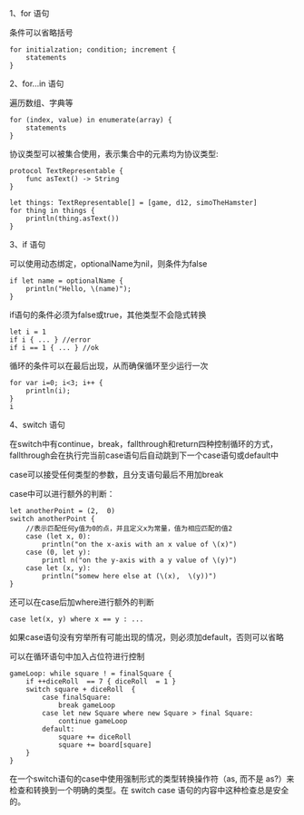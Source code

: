 1、for 语句

条件可以省略括号

    for initialzation; condition; increment {
    	statements
    }

2、for...in 语句

遍历数组、字典等

	for (index, value) in enumerate(array) {
    	statements
    }

协议类型可以被集合使用，表示集合中的元素均为协议类型:

	protocol TextRepresentable {
	    func asText() -> String
	}	

	let things: TextRepresentable[] = [game, d12, simoTheHamster]
	for thing in things {
	    println(thing.asText())
	}

3、if 语句

可以使用动态绑定，optionalName为nil，则条件为false

	if let name = optionalName {
		println("Hello, \(name)");
	}

if语句的条件必须为false或true，其他类型不会隐式转换

	let i = 1
	if i { ... } //error
	if i == 1 { ... } //ok

循环的条件可以在最后出现，从而确保循环至少运行一次
	
	for var i=0; i<3; i++ {
		println(i);
	}
	i

4、switch 语句

在switch中有continue，break，fallthrough和return四种控制循环的方式，fallthrough会在执行完当前case语句后自动跳到下一个case语句或default中

case可以接受任何类型的参数，且分支语句最后不用加break

case中可以进行额外的判断：

	let anotherPoint = (2,  0)
	switch anotherPoint {
		//表示匹配任何y值为0的点，并且定义x为常量，值为相应匹配的值2
		case (let x, 0):
			println("on the x-axis with an x value of \(x)")
		case (0, let y):
		    printl n("on the y-axis with a y value of \(y)")
		case let (x, y):
		    println("somew here else at (\(x),  \(y))")
	}

还可以在case后加where进行额外的判断

	case let(x, y) where x == y : ...

如果case语句没有穷举所有可能出现的情况，则必须加default，否则可以省略

可以在循环语句中加入占位符进行控制
	
	gameLoop: while square ! = finalSquare {
	    if ++diceRoll  == 7 { diceRoll  = 1 }
	    switch square + diceRoll  {
		    case finalSquare:
		        break gameLoop
		    case let new Square where new Square > final Square:
		        continue gameLoop
			default:
				square += diceRoll
				square += board[square]
		}
	}

在一个switch语句的case中使用强制形式的类型转换操作符（as, 而不是 as?）来检查和转换到一个明确的类型。在 switch case 语句的内容中这种检查总是安全的。